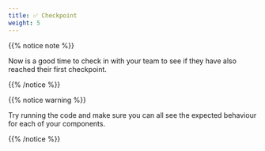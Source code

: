 ```yaml
---
title: ✅ Checkpoint
weight: 5
---
```


{{% notice note %}}

Now is a good time to check in with your team to see if they have also reached their first checkpoint.

{{% /notice %}}

{{% notice warning %}}

Try running the code and make sure you can all see the expected behaviour for each of your components.

{{% /notice %}}
